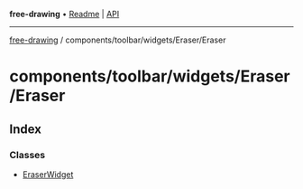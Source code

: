 **free-drawing** • [Readme](../../../../../README.md) \| [API](../../../../../modules.md)

***

[free-drawing](../../../../../README.md) / components/toolbar/widgets/Eraser/Eraser

# components/toolbar/widgets/Eraser/Eraser

## Index

### Classes

- [EraserWidget](classes/EraserWidget.md)
